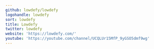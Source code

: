 ```yaml
---
github: lowdefy/lowdefy
logohandle: lowdefy
sort: lowdefy
title: Lowdefy
twitter: lowdefy
website: 'https://lowdefy.com/'
youtube: 'https://youtube.com/channel/UCQLUr15MfP_9yGSO5dmf9wg'
---
```

